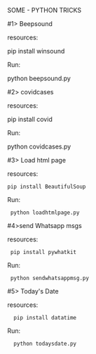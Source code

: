 SOME - PYTHON TRICKS

#1> Beepsound

 resources:
 
   pip install winsound
   
 Run:
 
   python beepsound.py

#2> covidcases

 resources:
 
   pip install covid
   
 Run:
 
   python covidcases.py

#3> Load html page
  
  resources:
  
    pip install BeautifulSoup
    
  Run:
  
     python loadhtmlpage.py

#4>send Whatsapp msgs

  resources:
  
     pip install pywhatkit
     
  Run:
  
     python sendwhatsappmsg.py

#5> Today's Date
 
   resources:
   
      pip install datatime
      
   Run:
   
      python todaysdate.py  
